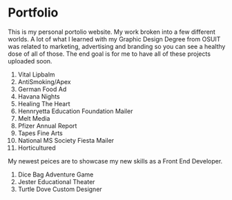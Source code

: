 # Portfolio
This is my personal portolio website. My work broken into a few different worlds. A lot of what I learned with my Graphic Design Degree from OSUIT was related to marketing, advertising and branding so you can see a healthy dose of all of those. 
The end goal is for me to have all of these projects uploaded soon.

1. Vital Lipbalm
2. AntiSmoking/Apex
3. German Food Ad
4. Havana Nights
5. Healing The Heart
6. Hennryetta Education Foundation Mailer
7. Melt Media
8. Pfizer Annual Report
9. Tapes Fine Arts
10. National MS Society Fiesta Mailer
11. Horticultured

My newest peices are to showcase my new skills as a Front End Developer. 

1. Dice Bag Adventure Game
2. Jester Educational Theater
3. Turtle Dove Custom Designer

